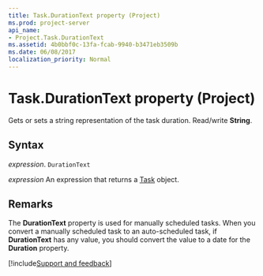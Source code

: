 ```yaml
---
title: Task.DurationText property (Project)
ms.prod: project-server
api_name:
- Project.Task.DurationText
ms.assetid: 4b0bbf0c-13fa-fcab-9940-b3471eb3509b
ms.date: 06/08/2017
localization_priority: Normal
---
```



# Task.DurationText property (Project)

Gets or sets a string representation of the task duration. Read/write  **String**.


## Syntax

_expression_. `DurationText`

 _expression_ An expression that returns a [Task](./Project.Task.md) object.


## Remarks

The  **DurationText** property is used for manually scheduled tasks. When you convert a manually scheduled task to an auto-scheduled task, if **DurationText** has any value, you should convert the value to a date for the **Duration** property.

[!include[Support and feedback](~/includes/feedback-boilerplate.md)]